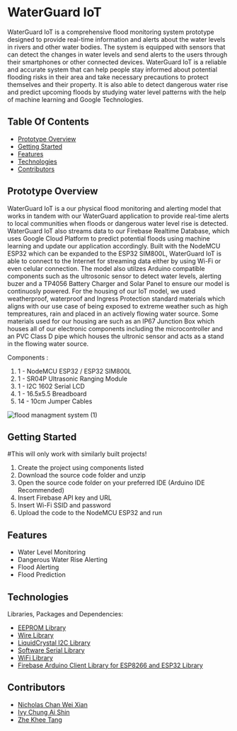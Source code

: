 # WaterGuard IoT

WaterGuard IoT is a comprehensive flood monitoring system prototype designed to provide real-time information and alerts about the water levels in rivers and other water bodies. The system is equipped with sensors that can detect the changes in water levels and send alerts to the users through their smartphones or other connected devices. WaterGuard IoT is a reliable and accurate system that can help people stay informed about potential flooding risks in their area and take necessary precautions to protect themselves and their property. It is also able to detect dangerous water rise and predict upcoming floods by studying water level patterns with the help of machine learning and Google Technologies.

## Table Of Contents

- [Prototype Overview](#prototype-overview)
- [Getting Started](#getting-started)
- [Features](#features)
- [Technologies](#technologies)
- [Contributors](#contributors)

## Prototype Overview 
WaterGuard IoT is a our physical flood monitoring and alerting model that works in tandem with our WaterGuard application to provide real-time alerts to local communities when floods or dangerous water level rise is detected. WaterGuard IoT also streams data to our Firebase Realtime Database, which uses Google Cloud Platform to predict potential floods using machine learning and update our application accordingly. Built with the NodeMCU ESP32 which can be expanded to the ESP32 SIM800L, WaterGuard IoT is able to connect to the Internet for streaming data either by using Wi-Fi or even celular connection. The model also utilzes Arduino compatible components such as the ultrosonic sensor to detect water levels, alerting buzer and a TP4056 Battery Charger and Solar Panel to ensure our model is continuosly powered. For the housing of our IoT model, we used weatherproof, waterproof and Ingress Protection standard materials which aligns with our use case of being exposed to extreme weather such as high tempreatures, rain and placed in an actively flowing water source. Some materials used for our housing are such as an IP67 Junction Box which houses all of our electronic components including the microcontroller and an PVC Class D pipe which houses the ultronic sensor and acts as a stand in the flowing water source.

Components :
1. 1 - NodeMCU ESP32 / ESP32 SIM800L
2. 1 - SR04P Ultrasonic Ranging Module
3. 1 - I2C 1602 Serial LCD
4. 1 - 16.5x5.5 Breadboard
5. 14 - 10cm Jumper Cables

![flood managment system (1)](https://github.com/nickchan01/WaterGuard/assets/148427518/fc02017b-2fd4-41f7-8260-3e733661ccca)


## Getting Started
#This will only work with similarly built projects!

1. Create the project using components listed
2. Download the source code folder and unzip 
3. Open the source code folder on your preferred IDE (Arduino IDE Recommended)
4. Insert Firebase API key and URL
5. Insert Wi-Fi SSID and password
6. Upload the code to the NodeMCU ESP32 and run 

## Features
- Water Level Monitoring
- Dangerous Water Rise Alerting
- Flood Alerting
- Flood Prediction

## Technologies

Libraries, Packages and Dependencies:
- [EEPROM Library](https://docs.arduino.cc/learn/built-in-libraries/eeprom/)
- [Wire Library](https://www.arduino.cc/reference/en/language/functions/communication/wire/)
- [LiquidCrystal I2C Library](https://www.arduino.cc/reference/en/libraries/liquidcrystal-i2c/)
- [Software Serial Library](https://docs.arduino.cc/learn/built-in-libraries/software-serial/)
- [WiFi Library](https://www.arduino.cc/reference/en/libraries/wifi/)
- [Firebase Arduino Client Library for ESP8266 and ESP32 Library](https://www.arduino.cc/reference/en/libraries/firebase-arduino-client-library-for-esp8266-and-esp32/)


## Contributors 

- [Nicholas Chan Wei Xian](https://github.com/nickchan01)
- [Ivy Chung Ai Shin](https://github.com/ICAS03)
- [Zhe Khee Tang](https://github.com/jackyt0303)

